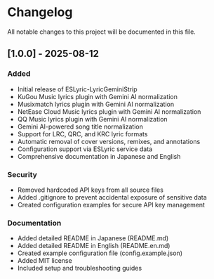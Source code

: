 # Changelog

All notable changes to this project will be documented in this file.

## [1.0.0] - 2025-08-12

### Added

- Initial release of ESLyric-LyricGeminiStrip
- KuGou Music lyrics plugin with Gemini AI normalization
- Musixmatch lyrics plugin with Gemini AI normalization
- NetEase Cloud Music lyrics plugin with Gemini AI normalization
- QQ Music lyrics plugin with Gemini AI normalization
- Gemini AI-powered song title normalization
- Support for LRC, QRC, and KRC lyric formats
- Automatic removal of cover versions, remixes, and annotations
- Configuration support via ESLyric service data
- Comprehensive documentation in Japanese and English

### Security

- Removed hardcoded API keys from all source files
- Added .gitignore to prevent accidental exposure of sensitive data
- Created configuration examples for secure API key management

### Documentation

- Added detailed README in Japanese (README.md)
- Added detailed README in English (README.en.md)
- Created example configuration file (config.example.json)
- Added MIT license
- Included setup and troubleshooting guides
